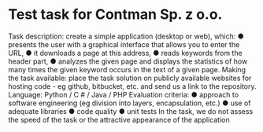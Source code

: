 # Test task for Contman Sp. z o.o.

Task description: create a simple application (desktop or web), which:
● presents the user with a graphical interface that allows you to enter the URL,
● it downloads a page at this address,
● reads keywords from the header part,
● analyzes the given page and displays the statistics of how many times the given keyword
occurs in the text of a given page.
Making the task available: place the task solution on publicly available
websites for hosting code - eg github, bitbucket, etc. and send us a link to the repository.
Language: Python / C # / Java / PHP
Evaluation criteria:
● approach to software engineering (eg division into layers, encapsulation, etc.)
● use of adequate libraries
● code quality
● unit tests
In the task, we do not assess the speed of the task or the attractive appearance of the application